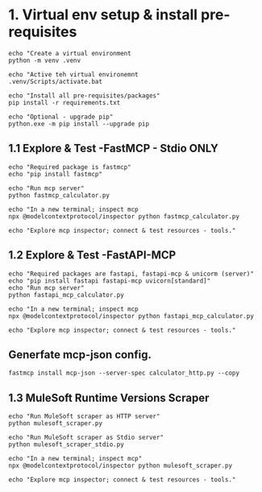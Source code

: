 # 1. Virtual env setup & install pre-requisites

```
echo "Create a virtual environment
python -m venv .venv

echo "Active teh virtual environemnt
.venv/Scripts/activate.bat

echo "Install all pre-requisites/packages"
pip install -r requirements.txt

echo "Optional - upgrade pip"
python.exe -m pip install --upgrade pip

```

## 1.1 Explore & Test -FastMCP - Stdio ONLY

```
echo "Required package is fastmcp"
echo "pip install fastmcp"

echo "Run mcp server"
python fastmcp_calculator.py

echo "In a new terminal; inspect mcp
npx @modelcontextprotocol/inspector python fastmcp_calculator.py

echo "Explore mcp inspector; connect & test resources - tools."
```


## 1.2 Explore & Test -FastAPI-MCP

```
echo "Required packages are fastapi, fastapi-mcp & unicorm (server)"
echo "pip install fastapi fastapi-mcp uvicorn[standard]"
echo "Run mcp server"
python fastapi_mcp_calculator.py

echo "In a new terminal; inspect mcp
npx @modelcontextprotocol/inspector python fastapi_mcp_calculator.py

echo "Explore mcp inspector; connect & test resources - tools."
```

## Generfate mcp-json config.
```
fastmcp install mcp-json --server-spec calculator_http.py --copy
```

## 1.3 MuleSoft Runtime Versions Scraper

```
echo "Run MuleSoft scraper as HTTP server"
python mulesoft_scraper.py

echo "Run MuleSoft scraper as Stdio server"
python mulesoft_scraper_stdio.py

echo "In a new terminal; inspect mcp"
npx @modelcontextprotocol/inspector python mulesoft_scraper.py

echo "Explore mcp inspector; connect & test resources - tools."
```